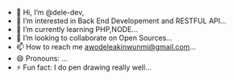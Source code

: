 - 👋 Hi, I’m @dele-dev, 
- 👀 I’m interested in Back End Developement and RESTFUL API...
- 🌱 I’m currently learning PHP,NODE...
- 💞️ I’m looking to collaborate on Open Sources...
- 📫 How to reach me awodeleakinwunmi@gmail.com...
- 😄 Pronouns: ...
- ⚡ Fun fact: I do pen drawing really well...

<!---
dele-dev/dele-dev is a ✨ special ✨ repository because its `README.md` (this file) appears on your GitHub profile.
You can click the Preview link to take a look at your changes.
--->
